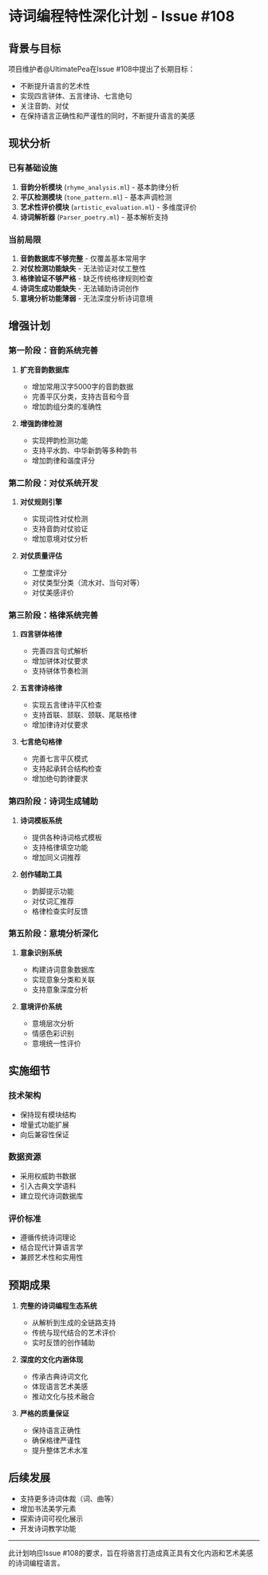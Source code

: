 # 诗词编程特性深化计划 - Issue #108

## 背景与目标

项目维护者@UltimatePea在Issue #108中提出了长期目标：
- 不断提升语言的艺术性
- 实现四言骈体、五言律诗、七言绝句
- 关注音韵、对仗  
- 在保持语言正确性和严谨性的同时，不断提升语言的美感

## 现状分析

### 已有基础设施
1. **音韵分析模块** (`rhyme_analysis.ml`) - 基本韵律分析
2. **平仄检测模块** (`tone_pattern.ml`) - 基本声调检测
3. **艺术性评价模块** (`artistic_evaluation.ml`) - 多维度评价
4. **诗词解析器** (`Parser_poetry.ml`) - 基本解析支持

### 当前局限
1. **音韵数据库不够完整** - 仅覆盖基本常用字
2. **对仗检测功能缺失** - 无法验证对仗工整性
3. **格律验证不够严格** - 缺乏传统格律规则检查
4. **诗词生成功能缺失** - 无法辅助诗词创作
5. **意境分析功能薄弱** - 无法深度分析诗词意境

## 增强计划

### 第一阶段：音韵系统完善
1. **扩充音韵数据库**
   - 增加常用汉字5000字的音韵数据
   - 完善平仄分类，支持古音和今音
   - 增加韵组分类的准确性

2. **增强韵律检测**
   - 实现押韵检测功能
   - 支持平水韵、中华新韵等多种韵书
   - 增加韵律和谐度评分

### 第二阶段：对仗系统开发
1. **对仗规则引擎**
   - 实现词性对仗检测
   - 支持音韵对仗验证
   - 增加意境对仗分析

2. **对仗质量评估**
   - 工整度评分
   - 对仗类型分类（流水对、当句对等）
   - 对仗美感评价

### 第三阶段：格律系统完善
1. **四言骈体格律**
   - 完善四言句式解析
   - 增加骈体对仗要求
   - 支持骈体节奏检测

2. **五言律诗格律**
   - 实现五言律诗平仄检查
   - 支持首联、颔联、颈联、尾联格律
   - 增加律诗对仗要求

3. **七言绝句格律**
   - 完善七言平仄模式
   - 支持起承转合结构检查
   - 增加绝句韵律要求

### 第四阶段：诗词生成辅助
1. **诗词模板系统**
   - 提供各种诗词格式模板
   - 支持格律填空功能
   - 增加同义词推荐

2. **创作辅助工具**
   - 韵脚提示功能
   - 对仗词汇推荐
   - 格律检查实时反馈

### 第五阶段：意境分析深化
1. **意象识别系统**
   - 构建诗词意象数据库
   - 实现意象分类和关联
   - 支持意象深度分析

2. **意境评价系统**
   - 意境层次分析
   - 情感色彩识别
   - 意境统一性评价

## 实施细节

### 技术架构
- 保持现有模块结构
- 增量式功能扩展
- 向后兼容性保证

### 数据资源
- 采用权威韵书数据
- 引入古典文学语料
- 建立现代诗词数据库

### 评价标准
- 遵循传统诗词理论
- 结合现代计算语言学
- 兼顾艺术性和实用性

## 预期成果

1. **完整的诗词编程生态系统**
   - 从解析到生成的全链路支持
   - 传统与现代结合的艺术评价
   - 实时反馈的创作辅助

2. **深度的文化内涵体现**
   - 传承古典诗词文化
   - 体现语言艺术美感
   - 推动文化与技术融合

3. **严格的质量保证**
   - 保持语言正确性
   - 确保格律严谨性
   - 提升整体艺术水准

## 后续发展

- 支持更多诗词体裁（词、曲等）
- 增加书法美学元素
- 探索诗词可视化展示
- 开发诗词教学功能

---

此计划响应Issue #108的要求，旨在将骆言打造成真正具有文化内涵和艺术美感的诗词编程语言。